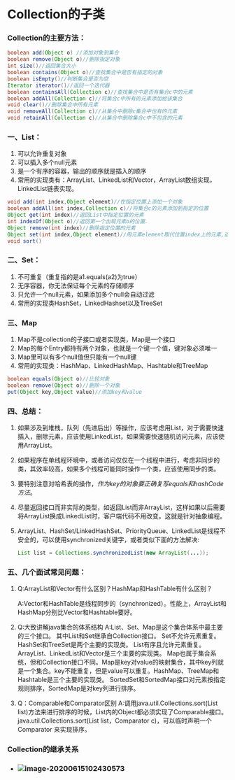 # Collection的子类	

### Collection的主要方法：

```java
boolean add(Object o) //添加对象到集合
boolean remove(Object o)//删除指定对象
int size()//返回集合大小
boolean contains(Object o)//查找集合中是否有指定的对象
boolean isEmpty()//判断集合是否为空
Iterator iterator()//返回一个迭代器
boolean containsAll(Collection c)//查找集合中是否有集合c中的元素
boolean addAll(Collection c)//将集合c中所有的元素添加给该集合
void clear()//删除集合中所有元素
void removeAll(Collection c)//从集合中删除c集合中也有的元素
void retainAll(Collection c)//从集合中删除集合c中不包含的元素
```

### 一、List：

1. 可以允许重复对象
2. 可以插入多个null元素
3. 是一个有序的容器，输出的顺序就是插入的顺序
4. 常用的实现类有：ArrayList、LinkedList和Vector，ArrayList数组实现，LinkedList链表实现。

```java
void add(int index,Object element)//在指定位置上添加一个对象
boolean addAll(int index,Collection c)//将集合c的元素添加到指定的位置
Object get(int index)//返回List中指定位置的元素
int indexOf(Object o)//返回第一个出现元素o的位置.
Object remove(int index)//删除指定位置的元素
Object set(int index,Object element)//用元素element取代位置index上的元素,返回被取代的元素
void sort()
```



### 二、Set：

1. 不可重复（重复指的是a1.equals(a2)为true）
2. 无序容器，你无法保证每个元素的存储顺序
3. 只允许一个null元素，如果添加多个null会自动过滤
4. 常用的实现类HashSet，LinkedHashset以及TreeSet

### 三、Map

1. Map不是collection的子接口或者实现类，Map是一个接口
2. Map的每个Entry都持有两个对象，也就是一个键一个值，键对象必须唯一
3. Map里可以有多个null值但只能有一个null键
4. 常用的实现类：HashMap、LinkedHashMap、Hashtable和TreeMap

```java
boolean equals(Object o)//比较对象
boolean remove(Object o)//删除一个对象
put(Object key,Object value)//添加key和value
```

### 四、总结：

1. 如果涉及到堆栈，队列（先进后出）等操作，应该考虑用List，对于需要快速插入，删除元素，应该使用LinkedList，如果需要快速随机访问元素，应该使用ArrayList。

2. 如果程序在单线程环境中，或者访问仅仅在一个线程中进行，考虑非同步的类，其效率较高，如果多个线程可能同时操作一个类，应该使用同步的类。

3. 要特别注意对哈希表的操作，*作为key的对象要正确复写equals和hashCode方法*。

4. 尽量返回接口而非实际的类型，如返回List而非ArrayList，这样如果以后需要将ArrayList换成LinkedList时，客户端代码不用改变。这就是针对抽象编程。

5. ArrayList、HashSet/LinkedHashSet、PriorityQueue、LinkedList是线程不安全的，可以使用synchronized关键字，或者类似下面的方法解决:

   ```java
   List list = Collections.synchronizedList(new ArrayList(...));  
   ```

   

### **五、几个面试常见问题：**

 

1. Q:ArrayList和Vector有什么区别？HashMap和HashTable有什么区别？

     A:Vector和HashTable是线程同步的（synchronized）。性能上，ArrayList和HashMap分别比Vector和Hashtable要好。

2. Q:大致讲解java集合的体系结构
     A:List、Set、Map是这个集合体系中最主要的三个接口。
      其中List和Set继承自Collection接口。
      Set不允许元素重复。HashSet和TreeSet是两个主要的实现类。
      List有序且允许元素重复。ArrayList、LinkedList和Vector是三个主要的实现类。
      Map也属于集合系统，但和Collection接口不同。Map是key对value的映射集合，其中key列就是一个集合。key不能重复，但是value可以重复。HashMap、TreeMap和Hashtable是三个主要的实现类。
      SortedSet和SortedMap接口对元素按指定规则排序，SortedMap是对key列进行排序。

3. Q：Comparable和Comparator区别
     A:调用java.util.Collections.sort(List list)方法来进行排序的时候，List内的Object都必须实现了Comparable接口。
       java.util.Collections.sort(List list，Comparator c)，可以临时声明一个Comparator 来实现排序。



### Collection的继承关系

- ### ![image-20200615102430573](https://gitee.com/WAYNEYHN/TyporaPict/raw/master/img/image-20200615102430573.png)



